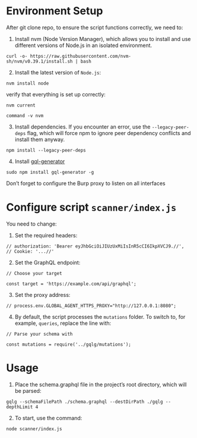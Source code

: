 # Environment Setup

After git clone repo, to ensure the script functions correctly, we need to:

1. Install nvm (Node Version Manager), which allows you to install and use different versions 
of Node.js in an isolated environment.

```
curl -o- https://raw.githubusercontent.com/nvm-sh/nvm/v0.39.1/install.sh | bash
```

2. Install the latest version of `Node.js`:


```
nvm install node
```

verify that everything is set up correctly:

```
nvm current
```

```
command -v nvm
```

3. Install dependencies. If you encounter an error, use the `--legacy-peer-deps` flag, 
which will force npm to ignore peer dependency conflicts and install them anyway.

```
npm install --legacy-peer-deps
```

4. Install [gql-generator](https://www.npmjs.com/package/gql-generator)

```
sudo npm install gql-generator -g
```


Don’t forget to configure the Burp proxy to listen on all interfaces


# Configure script `scanner/index.js`

You need to change:

1. Set the required headers:

```
// authorization: 'Bearer eyJhbGciOiJIUzUxMiIsInR5cCI6IkpXVCJ9.//',
// Cookie: '...//'
```

2. Set the GraphQL endpoint:

```
// Choose your target

const target = 'https://example.com/api/graphql';
```

3. Set the proxy address:

```
// process.env.GLOBAL_AGENT_HTTPS_PROXY="http://127.0.0.1:8080";
```

4. By default, the script processes the `mutations` folder. To switch to, for example, `queries`, replace the line with:

```
// Parse your schema with

const mutations = require('../gqlg/mutations');
```


# Usage

1. Place the schema.graphql file in the project’s root directory, which will be parsed:

```
gqlg --schemaFilePath ./schema.graphql --destDirPath ./gqlg --depthLimit 4
```

2. To start, use the command:

```
node scanner/index.js
```